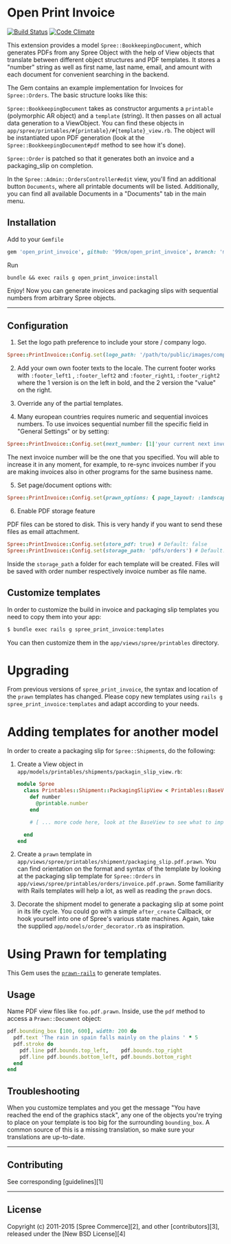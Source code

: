# Open Print Invoice

[![Build Status](https://travis-ci.org/spree-contrib/spree_print_invoice.svg?branch=master)](https://travis-ci.org/spree-contrib/spree_print_invoice)
[![Code Climate](https://codeclimate.com/github/spree-contrib/spree_print_invoice/badges/gpa.svg)](https://codeclimate.com/github/spree-contrib/spree_print_invoice)

This extension provides a model `Spree::BookkeepingDocument`, which generates PDFs from any Spree Object with the help of View objects that translate between different object structures and PDF templates. It stores a "number" string as well as first name, last name, email, and amount with each document for convenient searching in the backend.

The Gem contains an example implementation for Invoices for `Spree::Orders`. The basic structure looks like this:

`Spree::BookkeepingDocument` takes as constructor arguments a `printable` (polymorphic AR object) and a `template` (string). It then passes on all actual data generation to a ViewObject. You can find these objects in `app/spree/printables/#{printable}/#{template}_view.rb`. The object will be instantiated upon PDF generation (look at the `Spree::BookkeepingDocument#pdf` method to see how it's done).

`Spree::Order` is patched so that it generates both an invoice and a packaging_slip on completion.

In the `Spree::Admin::OrdersController#edit` view, you'll find an additional button `Documents`, where all printable documents will be listed. Additionally, you can find all available Documents in a "Documents" tab in the main menu.


## Installation

Add to your `Gemfile`
```ruby
gem 'open_print_invoice', github: '99cm/open_print_invoice', branch: 'master'
```

Run
```
bundle && exec rails g open_print_invoice:install
```

Enjoy! Now you can generate invoices and packaging slips with sequential numbers from arbitrary Spree objects.

---

## Configuration

1. Set the logo path preference to include your store / company logo.

  ```ruby
  Spree::PrintInvoice::Config.set(logo_path: '/path/to/public/images/company-logo.png')
  ```

2. Add your own own footer texts to the locale. The current footer works with `:footer_left1` , `:footer_left2` and `:footer_right1`, `:footer_right2` where the 1 version is on the left in bold, and the 2 version the "value" on the right.

3. Override any of the partial templates.

4. Many european countries requires numeric and sequential invoices numbers. To use invoices sequential number fill the specific field in "General Settings" or by setting:

  ```ruby
  Spree::PrintInvoice::Config.set(next_number: [1|'your current next invoice number'])
  ```

  The next invoice number will be the one that you specified. You will able to increase it in any moment, for example, to re-sync invoices number if you are making invoices also in other programs for the same business name.

5. Set page/document options with:

  ```ruby
  Spree::PrintInvoice::Config.set(prawn_options: { page_layout: :landscape, page_size: 'A4', margin: [50, 100, 150, 200] })
  ```

6. Enable PDF storage feature

  PDF files can be stored to disk. This is very handy if you want to send these files as email attachment.

  ```ruby
  Spree::PrintInvoice::Config.set(store_pdf: true) # Default: false
  Spree::PrintInvoice::Config.set(storage_path: 'pdfs/orders') # Default: tmp/order_prints
  ```

  Inside the `storage_path` a folder for each template will be created. Files will be saved with order number respectively invoice number as file name.

## Customize templates

In order to customize the build in invoice and packaging slip templates you need to copy them into your app:

```sh
$ bundle exec rails g spree_print_invoice:templates
```

You can then customize them in the `app/views/spree/printables` directory.

# Upgrading

From previous versions of `spree_print_invoice`, the syntax and location of the `prawn` templates has changed. Please copy new templates using `rails g spree_print_invoice:templates` and adapt according to your needs.

# Adding templates for another model

In order to create a packaging slip for `Spree::Shipment`s, do the following:

1. Create a View object in `app/models/printables/shipments/packagin_slip_view.rb`:

    ```ruby
    module Spree
      class Printables::Shipment::PackagingSlipView < Printables::BaseView
        def number
          @printable.number
        end

        # [ ... more code here, look at the BaseView to see what to implement ]

      end
    end
    ```

2. Create a `prawn` template in `app/views/spree/printables/shipment/packaging_slip.pdf.prawn`. You can find orientation on the format and syntax of the template by looking at the packaging slip template for `Spree::Orders` in `app/views/spree/printables/orders/invoice.pdf.prawn`. Some familiarity with Rails templates will help a lot, as well as reading the `prawn` docs.

3. Decorate the shipment model to generate a packaging slip at some point in its life cycle. You could go with a simple `after_create` Callback, or hook yourself into one of Spree's various state machines. Again, take the supplied `app/models/order_decorator.rb` as inspiration.

# Using Prawn for templating

This Gem uses the [`prawn-rails`](https://github.com/cortiz/prawn-rails) to generate templates.

## Usage

Name PDF view files like `foo.pdf.prawn`. Inside, use the `pdf` method to access a `Prawn::Document` object:

```ruby
pdf.bounding_box [100, 600], width: 200 do
  pdf.text 'The rain in spain falls mainly on the plains ' * 5
  pdf.stroke do
    pdf.line pdf.bounds.top_left,    pdf.bounds.top_right
    pdf.line pdf.bounds.bottom_left, pdf.bounds.bottom_right
  end
end
```

## Troubleshooting

When you customize templates and you get the message "You have reached the end of the graphics stack", any one of the objects you're trying to place on your template is too big for the surrounding `bounding_box`. A common source of this is a missing translation, so make sure your translations are up-to-date.

---

## Contributing

See corresponding [guidelines][1]

---

## License

Copyright (c) 2011-2015 [Spree Commerce][2], and other [contributors][3], released under the [New BSD License][4]